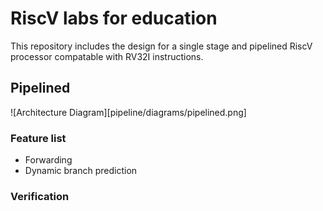 # RiscV labs for education

This repository includes the design for a single stage and pipelined RiscV processor 
compatable with RV32I instructions.

## Pipelined 

![Architecture Diagram][pipeline/diagrams/pipelined.png]

### Feature list

- Forwarding
- Dynamic branch prediction

### Verification

